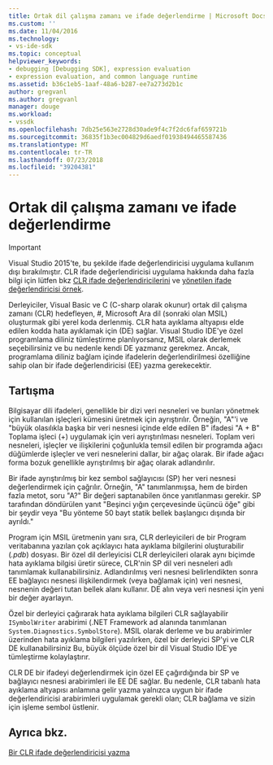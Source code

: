 ```yaml
---
title: Ortak dil çalışma zamanı ve ifade değerlendirme | Microsoft Docs
ms.custom: ''
ms.date: 11/04/2016
ms.technology:
- vs-ide-sdk
ms.topic: conceptual
helpviewer_keywords:
- debugging [Debugging SDK], expression evaluation
- expression evaluation, and common language runtime
ms.assetid: b36c1eb5-1aaf-48a6-b287-ee7a273d2b1c
author: gregvanl
ms.author: gregvanl
manager: douge
ms.workload:
- vssdk
ms.openlocfilehash: 7db25e563e2728d30ade9f4c7f2dc6faf659721b
ms.sourcegitcommit: 36835f1b3ec004829d6aedf01938494465587436
ms.translationtype: MT
ms.contentlocale: tr-TR
ms.lasthandoff: 07/23/2018
ms.locfileid: "39204381"
---
```

# <a name="common-language-runtime-and-expression-evaluation"></a>Ortak dil çalışma zamanı ve ifade değerlendirme
> [!IMPORTANT]
>  Visual Studio 2015'te, bu şekilde ifade değerlendiricisi uygulama kullanım dışı bırakılmıştır. CLR ifade değerlendiricisi uygulama hakkında daha fazla bilgi için lütfen bkz [CLR ifade değerlendiricilerini](https://github.com/Microsoft/ConcordExtensibilitySamples/wiki/CLR-Expression-Evaluators) ve [yönetilen ifade değerlendiricisi örnek](https://github.com/Microsoft/ConcordExtensibilitySamples/wiki/Managed-Expression-Evaluator-Sample).  
  
 Derleyiciler, Visual Basic ve C (C-sharp olarak okunur) ortak dil çalışma zamanı (CLR) hedefleyen, #, Microsoft Ara dil (sonraki olan MSIL) oluşturmak gibi yerel koda derlenmiş. CLR hata ayıklama altyapısı elde edilen kodda hata ayıklamak için (DE) sağlar. Visual Studio IDE'ye özel programlama diliniz tümleştirme planlıyorsanız, MSIL olarak derlemek seçebilirsiniz ve bu nedenle kendi DE yazmanız gerekmez. Ancak, programlama diliniz bağlam içinde ifadelerin değerlendirilmesi özelliğine sahip olan bir ifade değerlendiricisi (EE) yazma gerekecektir.  
  
## <a name="discussion"></a>Tartışma  
 Bilgisayar dili ifadeleri, genellikle bir dizi veri nesneleri ve bunları yönetmek için kullanılan işleçleri kümesini üretmek için ayrıştırılır. Örneğin, "A"'i ve "büyük olasılıkla başka bir veri nesnesi içinde elde edilen B" ifadesi "A + B" Toplama işleci (+) uygulamak için veri ayrıştırılması nesneleri. Toplam veri nesneleri, işleçler ve ilişkilerini çoğunlukla temsil edilen bir programda ağacı düğümlerde işleçler ve veri nesnelerini dallar, bir ağaç olarak. Bir ifade ağacı forma bozuk genellikle ayrıştırılmış bir ağaç olarak adlandırılır.  
  
 Bir ifade ayrıştırılmış bir kez sembol sağlayıcısı (SP) her veri nesnesi değerlendirmek için çağrılır. Örneğin, "A" tanımlanmışsa, hem de birden fazla metot, soru "A?" Bir değeri saptanabilen önce yanıtlanması gerekir. SP tarafından döndürülen yanıt "Beşinci yığın çerçevesinde üçüncü öğe" gibi bir şeydir veya "Bu yönteme 50 bayt statik bellek başlangıcı dışında bir ayrıldı."  
  
 Program için MSIL üretmenin yanı sıra, CLR derleyicileri de bir Program veritabanına yazılan çok açıklayıcı hata ayıklama bilgilerini oluşturabilir (*.pdb*) dosyası. Bir özel dil derleyicisi CLR derleyicileri olarak aynı biçimde hata ayıklama bilgisi üretir sürece, CLR'nin SP dil veri nesneleri adlı tanımlamak kullanabilirsiniz. Adlandırılmış veri nesnesi belirlendikten sonra EE bağlayıcı nesnesi ilişkilendirmek (veya bağlamak için) veri nesnesi, nesnenin değeri tutan bellek alanı kullanır. DE alın veya veri nesnesi için yeni bir değer ayarlayın.  
  
 Özel bir derleyici çağırarak hata ayıklama bilgileri CLR sağlayabilir `ISymbolWriter` arabirimi (.NET Framework ad alanında tanımlanan `System.Diagnostics.SymbolStore`). MSIL olarak derleme ve bu arabirimler üzerinden hata ayıklama bilgileri yazılırken, özel bir derleyici SP'yi ve CLR DE kullanabilirsiniz Bu, büyük ölçüde özel bir dil Visual Studio IDE'ye tümleştirme kolaylaştırır.  
  
 CLR DE bir ifadeyi değerlendirmek için özel EE çağırdığında bir SP ve bağlayıcı nesnesi arabirimleri ile EE DE sağlar. Bu nedenle, CLR tabanlı hata ayıklama altyapısı anlamına gelir yazma yalnızca uygun bir ifade değerlendiricisi arabirimleri uygulamak gerekli olan; CLR bağlama ve sizin için işleme sembol üstlenir.  
  
## <a name="see-also"></a>Ayrıca bkz.  
 [Bir CLR ifade değerlendiricisi yazma](../../extensibility/debugger/writing-a-common-language-runtime-expression-evaluator.md)